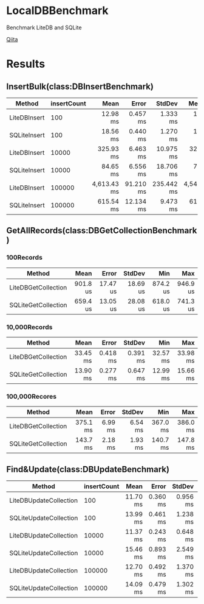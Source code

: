 # LocalDBBenchmark
Benchmark LiteDB and SQLite

[Qiita](https://qiita.com/KyoheiOkawa/items/903768bec2f801ef3c7c)

# Results

## InsertBulk(class:DBInsertBenchmark)
|       Method | insertCount |        Mean |     Error |     StdDev |      Median |         Min |         Max |
|------------- |------------ |------------:|----------:|-----------:|------------:|------------:|------------:|
| LiteDBInsert |         100 |    12.98 ms |  0.457 ms |   1.333 ms |    12.50 ms |    10.63 ms |    16.48 ms |
| SQLiteInsert |         100 |    18.56 ms |  0.440 ms |   1.270 ms |    18.35 ms |    16.54 ms |    22.15 ms |
| LiteDBInsert |       10000 |   325.93 ms |  6.463 ms |  10.975 ms |   326.41 ms |   296.67 ms |   342.32 ms |
| SQLiteInsert |       10000 |    84.65 ms |  6.556 ms |  18.706 ms |    79.68 ms |    60.74 ms |   140.95 ms |
| LiteDBInsert |      100000 | 4,613.43 ms | 91.210 ms | 235.442 ms | 4,543.66 ms | 4,176.39 ms | 5,163.66 ms |
| SQLiteInsert |      100000 |   615.54 ms | 12.134 ms |   9.473 ms |   615.57 ms |   599.93 ms |   629.06 ms |

## GetAllRecords(class:DBGetCollectionBenchmark)
### 100Records
|              Method |     Mean |    Error |   StdDev |      Min |      Max |
|-------------------- |---------:|---------:|---------:|---------:|---------:|
| LiteDBGetCollection | 901.8 us | 17.47 us | 18.69 us | 874.2 us | 946.9 us |
| SQLiteGetCollection | 659.4 us | 13.05 us | 28.08 us | 618.0 us | 741.3 us |

### 10,000Records
|              Method |     Mean |    Error |   StdDev |      Min |      Max |
|-------------------- |---------:|---------:|---------:|---------:|---------:|
| LiteDBGetCollection | 33.45 ms | 0.418 ms | 0.391 ms | 32.57 ms | 33.98 ms |
| SQLiteGetCollection | 13.90 ms | 0.277 ms | 0.647 ms | 12.99 ms | 15.66 ms |

### 100,000Recores
|              Method |     Mean |   Error |  StdDev |      Min |      Max |
|-------------------- |---------:|--------:|--------:|---------:|---------:|
| LiteDBGetCollection | 375.1 ms | 6.99 ms | 6.54 ms | 367.0 ms | 386.0 ms |
| SQLiteGetCollection | 143.7 ms | 2.18 ms | 1.93 ms | 140.7 ms | 147.8 ms |

## Find&Update(class:DBUpdateBenchmark)
|                 Method | insertCount |     Mean |    Error |   StdDev |   Median |       Min |      Max |
|----------------------- |------------ |---------:|---------:|---------:|---------:|----------:|---------:|
| LiteDBUpdateCollection |         100 | 11.70 ms | 0.360 ms | 0.956 ms | 11.66 ms |  9.308 ms | 14.33 ms |
| SQLiteUpdateCollection |         100 | 13.99 ms | 0.461 ms | 1.238 ms | 13.75 ms | 11.749 ms | 18.25 ms |
| LiteDBUpdateCollection |       10000 | 11.37 ms | 0.243 ms | 0.648 ms | 11.47 ms |  9.852 ms | 13.18 ms |
| SQLiteUpdateCollection |       10000 | 15.46 ms | 0.893 ms | 2.549 ms | 14.58 ms | 12.668 ms | 22.13 ms |
| LiteDBUpdateCollection |      100000 | 12.70 ms | 0.492 ms | 1.370 ms | 12.38 ms | 10.353 ms | 16.77 ms |
| SQLiteUpdateCollection |      100000 | 14.09 ms | 0.479 ms | 1.302 ms | 13.82 ms | 11.359 ms | 18.18 ms |
